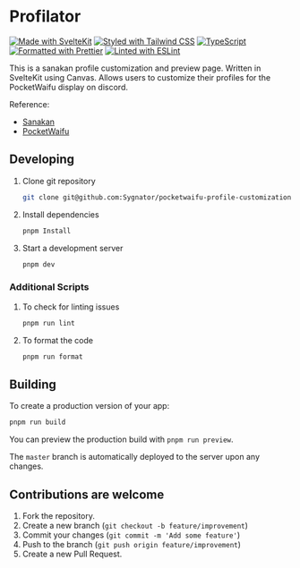 # Profilator

[![Made with SvelteKit](https://img.shields.io/badge/Made%20with-SvelteKit-orange)](https://kit.svelte.dev/)
[![Styled with Tailwind CSS](https://img.shields.io/badge/Styled%20with-Tailwind%20CSS-blue)](https://tailwindcss.com/)
[![TypeScript](https://img.shields.io/badge/TypeScript-Yes-blue)](https://www.typescriptlang.org/)
[![Formatted with Prettier](https://img.shields.io/badge/Formatted%20with-Prettier-ff69b4)](https://prettier.io/)
[![Linted with ESLint](https://img.shields.io/badge/Linted%20with-ESLint-4B32C3)](https://eslint.org/)

This is a sanakan profile customization and preview page.
Written in SvelteKit using Canvas.
Allows users to customize their profiles for the PocketWaifu display on discord.

Reference:

- [Sanakan](https://github.com/MZKNEK/sanakan)
- [PocketWaifu](https://github.com/Sygnator/waifu-site)

## Developing

1. Clone git repository

   ```sh
   git clone git@github.com:Sygnator/pocketwaifu-profile-customization.git
   ```

1. Install dependencies

   ```sh
   pnpm Install
   ```

1. Start a development server

   ```sh
   pnpm dev
   ```

### Additional Scripts

1. To check for linting issues

   ```sh
   pnpm run lint
   ```

1. To format the code

   ```sh
   pnpm run format
   ```

## Building

To create a production version of your app:

```sh
pnpm run build
```

You can preview the production build with `pnpm run preview`.

The `master` branch is automatically deployed to the server upon any changes.

## Contributions are welcome

1. Fork the repository.
1. Create a new branch (`git checkout -b feature/improvement`)
1. Commit your changes (`git commit -m 'Add some feature'`)
1. Push to the branch (`git push origin feature/improvement`)
1. Create a new Pull Request.

